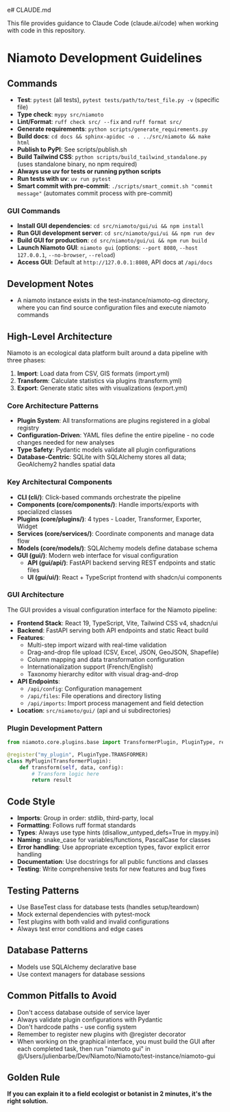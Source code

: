 e# CLAUDE.md

This file provides guidance to Claude Code (claude.ai/code) when working with code in this repository.

# Niamoto Development Guidelines

## Commands
- **Test**: `pytest` (all tests), `pytest tests/path/to/test_file.py -v` (specific file)
- **Type check**: `mypy src/niamoto`
- **Lint/Format**: `ruff check src/ --fix` and `ruff format src/`
- **Generate requirements**: `python scripts/generate_requirements.py`
- **Build docs**: `cd docs && sphinx-apidoc -o . ../src/niamoto && make html`
- **Publish to PyPI**: See scripts/publish.sh
- **Build Tailwind CSS**: `python scripts/build_tailwind_standalone.py` (uses standalone binary, no npm required)
- **Always use uv for tests or running python scripts**
- **Run tests with uv**: `uv run pytest`
- **Smart commit with pre-commit**: `./scripts/smart_commit.sh "commit message"` (automates commit process with pre-commit)

### GUI Commands
- **Install GUI dependencies**: `cd src/niamoto/gui/ui && npm install`
- **Run GUI development server**: `cd src/niamoto/gui/ui && npm run dev`
- **Build GUI for production**: `cd src/niamoto/gui/ui && npm run build`
- **Launch Niamoto GUI**: `niamoto gui` (options: `--port 8080`, `--host 127.0.0.1`, `--no-browser`, `--reload`)
- **Access GUI**: Default at `http://127.0.0.1:8080`, API docs at `/api/docs`

## Development Notes
- A niamoto instance exists in the test-instance/niamoto-og directory, where you can find source configuration files and execute niamoto commands

## High-Level Architecture
Niamoto is an ecological data platform built around a data pipeline with three phases:
1. **Import**: Load data from CSV, GIS formats (import.yml)
2. **Transform**: Calculate statistics via plugins (transform.yml)
3. **Export**: Generate static sites with visualizations (export.yml)

### Core Architecture Patterns
- **Plugin System**: All transformations are plugins registered in a global registry
- **Configuration-Driven**: YAML files define the entire pipeline - no code changes needed for new analyses
- **Type Safety**: Pydantic models validate all plugin configurations
- **Database-Centric**: SQLite with SQLAlchemy stores all data; GeoAlchemy2 handles spatial data

### Key Architectural Components
- **CLI (cli/)**: Click-based commands orchestrate the pipeline
- **Components (core/components/)**: Handle imports/exports with specialized classes
- **Plugins (core/plugins/)**: 4 types - Loader, Transformer, Exporter, Widget
- **Services (core/services/)**: Coordinate components and manage data flow
- **Models (core/models/)**: SQLAlchemy models define database schema
- **GUI (gui/)**: Modern web interface for visual configuration
  - **API (gui/api/)**: FastAPI backend serving REST endpoints and static files
  - **UI (gui/ui/)**: React + TypeScript frontend with shadcn/ui components

### GUI Architecture
The GUI provides a visual configuration interface for the Niamoto pipeline:
- **Frontend Stack**: React 19, TypeScript, Vite, Tailwind CSS v4, shadcn/ui
- **Backend**: FastAPI serving both API endpoints and static React build
- **Features**:
  - Multi-step import wizard with real-time validation
  - Drag-and-drop file upload (CSV, Excel, JSON, GeoJSON, Shapefile)
  - Column mapping and data transformation configuration
  - Internationalization support (French/English)
  - Taxonomy hierarchy editor with visual drag-and-drop
- **API Endpoints**:
  - `/api/config`: Configuration management
  - `/api/files`: File operations and directory listing
  - `/api/imports`: Import process management and field detection
- **Location**: `src/niamoto/gui/` (api and ui subdirectories)

### Plugin Development Pattern
```python
from niamoto.core.plugins.base import TransformerPlugin, PluginType, register

@register("my_plugin", PluginType.TRANSFORMER)
class MyPlugin(TransformerPlugin):
    def transform(self, data, config):
        # Transform logic here
        return result
```

## Code Style
- **Imports**: Group in order: stdlib, third-party, local
- **Formatting**: Follows ruff format standards
- **Types**: Always use type hints (disallow_untyped_defs=True in mypy.ini)
- **Naming**: snake_case for variables/functions, PascalCase for classes
- **Error handling**: Use appropriate exception types, favor explicit error handling
- **Documentation**: Use docstrings for all public functions and classes
- **Testing**: Write comprehensive tests for new features and bug fixes

## Testing Patterns
- Use BaseTest class for database tests (handles setup/teardown)
- Mock external dependencies with pytest-mock
- Test plugins with both valid and invalid configurations
- Always test error conditions and edge cases

## Database Patterns
- Models use SQLAlchemy declarative base
- Use context managers for database sessions

## Common Pitfalls to Avoid
- Don't access database outside of service layer
- Always validate plugin configurations with Pydantic
- Don't hardcode paths - use config system
- Remember to register new plugins with @register decorator
- When working on the graphical interface, you must build the GUI after each completed task, then run "niamoto gui" in @/Users/julienbarbe/Dev/Niamoto/Niamoto/test-instance/niamoto-gui

## Golden Rule
**If you can explain it to a field ecologist or botanist in 2 minutes, it's the right solution.**
